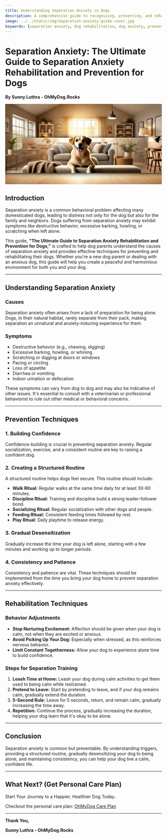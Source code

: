 ```yaml
---
title: Understanding Separation Anxiety in Dogs
description: A comprehensive guide to recognizing, preventing, and rehabilitating separation anxiety in dogs, ensuring a happier and more confident pet.
image: ../../static/img/Separation-anxiety-guide-cover.jpg
keywords: [separation anxiety, dog rehabilitation, dog anxiety, preventing dog anxiety, dog behavior, training techniques]
---
```

# Separation Anxiety: The Ultimate Guide to Separation Anxiety Rehabilitation and Prevention for Dogs

**By Sunny Luthra - OhMyDog.Rocks** 

![Separation Anxiety](../../static/img/Separation-anxiety-guide-cover.jpg)  

## Introduction

Separation anxiety is a common behavioral problem affecting many domesticated dogs, leading to distress not only for the dog but also for the family and neighbors. Dogs suffering from separation anxiety may exhibit symptoms like destructive behavior, excessive barking, howling, or scratching when left alone.

This guide, **"The Ultimate Guide to Separation Anxiety Rehabilitation and Prevention for Dogs,"** is crafted to help dog parents understand the causes of separation anxiety and provides effective techniques for preventing and rehabilitating their dogs. Whether you're a new dog parent or dealing with an anxious dog, this guide will help you create a peaceful and harmonious environment for both you and your dog.

---

## Understanding Separation Anxiety

### Causes

Separation anxiety often arises from a lack of preparation for being alone. Dogs, in their natural habitat, rarely separate from their pack, making separation an unnatural and anxiety-inducing experience for them.

### Symptoms

- Destructive behavior (e.g., chewing, digging)
- Excessive barking, howling, or whining
- Scratching or digging at doors or windows
- Pacing or circling
- Loss of appetite
- Diarrhea or vomiting
- Indoor urination or defecation

These symptoms can vary from dog to dog and may also be indicative of other issues. It's essential to consult with a veterinarian or professional behaviorist to rule out other medical or behavioral concerns.

---

## Prevention Techniques

### 1. Building Confidence

Confidence-building is crucial in preventing separation anxiety. Regular socialization, exercise, and a consistent routine are key to raising a confident dog.

### 2. Creating a Structured Routine

A structured routine helps dogs feel secure. This routine should include:

- **Walk Ritual:** Regular walks at the same time daily for at least 30-60 minutes.
- **Discipline Ritual:** Training and discipline build a strong leader-follower bond.
- **Socializing Ritual:** Regular socialization with other dogs and people.
- **Feeding Ritual:** Consistent feeding times followed by rest.
- **Play Ritual:** Daily playtime to release energy.

### 3. Gradual Desensitization

Gradually increase the time your dog is left alone, starting with a few minutes and working up to longer periods.

### 4. Consistency and Patience

Consistency and patience are vital. These techniques should be implemented from the time you bring your dog home to prevent separation anxiety effectively.

---

## Rehabilitation Techniques

### Behavior Adjustments

- **Stop Nurturing Excitement:** Affection should be given when your dog is calm, not when they are excited or anxious.
- **Avoid Picking Up Your Dog:** Especially when stressed, as this reinforces nervous behavior.
- **Limit Constant Togetherness:** Allow your dog to experience alone time to build confidence.

### Steps for Separation Training

1. **Leash Time at Home:** Leash your dog during calm activities to get them used to being calm while restrained.
2. **Pretend to Leave:** Start by pretending to leave, and if your dog remains calm, gradually extend the duration.
3. **5-Second Rule:** Leave for 5 seconds, return, and remain calm, gradually increasing the time away.
4. **Repetition:** Continue the process, gradually increasing the duration, helping your dog learn that it's okay to be alone.

---

## Conclusion

Separation anxiety is common but preventable. By understanding triggers, providing a structured routine, gradually desensitizing your dog to being alone, and maintaining consistency, you can help your dog live a calm, confident life.

---

## What Next? (Get Personal Care Plan)

Start Your Journey to a Happier, Healthier Dog Today..

Checkout the personal care plan: [OhMyDog Care Plan](https://ohmydog.rocks/care)

---

**Thank You,**

**Sunny Luthra - OhMyDog.Rocks**  